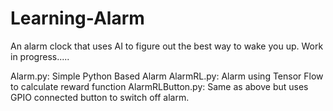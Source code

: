 # Learning-Alarm
An alarm clock that uses AI to figure out the best way to wake you up. Work in progress.....

Alarm.py: Simple Python Based Alarm 
AlarmRL.py: Alarm using Tensor Flow to calculate reward function
AlarmRLButton.py: Same as above but uses GPIO connected button to switch off alarm. 
